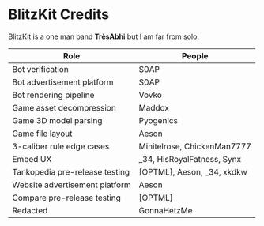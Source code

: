 # BlitzKit Credits

BlitzKit is a one man band **TrèsAbhi** but I am far from solo.

| Role                           | People                         |
| ------------------------------ | ------------------------------ |
| Bot verification               | S0AP                           |
| Bot advertisement platform     | S0AP                           |
| Bot rendering pipeline         | Vovko                          |
| Game asset decompression       | Maddox                         |
| Game 3D model parsing          | Pyogenics                      |
| Game file layout               | Aeson                          |
| 3-caliber rule edge cases      | Minitelrose, ChickenMan7777    |
| Embed UX                       | \_34, HisRoyalFatness, Synx    |
| Tankopedia pre-release testing | [OPTML], Aeson, \_34, xkdkw |
| Website advertisement platform | Aeson                |
| Compare pre-release testing    | [OPTML]              |
| Redacted                       | GonnaHetzMe                    |

